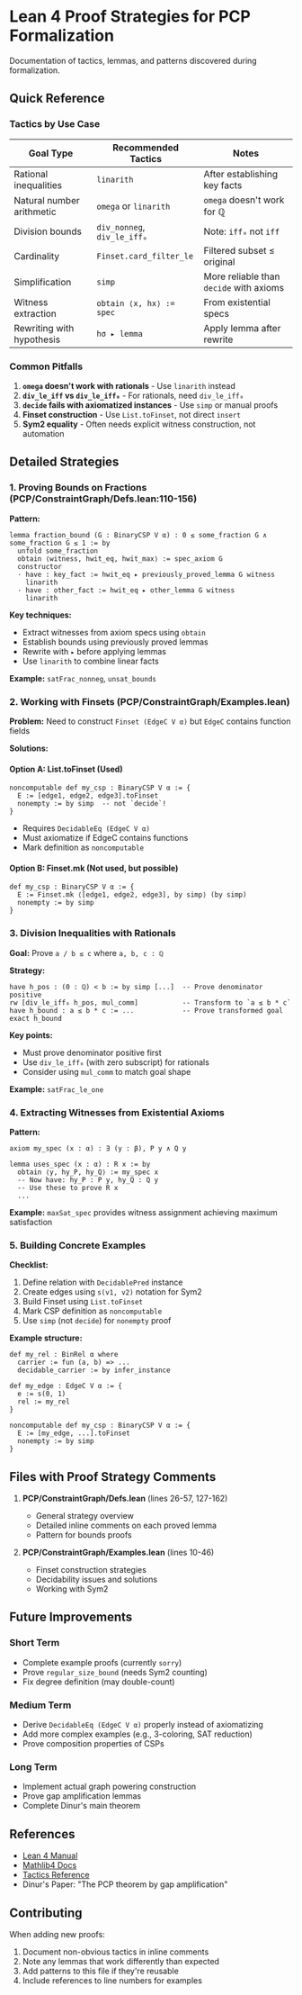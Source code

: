 # Lean 4 Proof Strategies for PCP Formalization

Documentation of tactics, lemmas, and patterns discovered during formalization.

## Quick Reference

### Tactics by Use Case

| Goal Type | Recommended Tactics | Notes |
|-----------|-------------------|-------|
| Rational inequalities | `linarith` | After establishing key facts |
| Natural number arithmetic | `omega` or `linarith` | `omega` doesn't work for ℚ |
| Division bounds | `div_nonneg`, `div_le_iff₀` | Note: `iff₀` not `iff` |
| Cardinality | `Finset.card_filter_le` | Filtered subset ≤ original |
| Simplification | `simp` | More reliable than `decide` with axioms |
| Witness extraction | `obtain ⟨x, hx⟩ := spec` | From existential specs |
| Rewriting with hypothesis | `hσ ▸ lemma` | Apply lemma after rewrite |

### Common Pitfalls

1. **`omega` doesn't work with rationals** - Use `linarith` instead
2. **`div_le_iff` vs `div_le_iff₀`** - For rationals, need `div_le_iff₀`
3. **`decide` fails with axiomatized instances** - Use `simp` or manual proofs
4. **Finset construction** - Use `List.toFinset`, not direct `insert`
5. **Sym2 equality** - Often needs explicit witness construction, not automation

## Detailed Strategies

### 1. Proving Bounds on Fractions (PCP/ConstraintGraph/Defs.lean:110-156)

**Pattern:**
```lean
lemma fraction_bound (G : BinaryCSP V α) : 0 ≤ some_fraction G ∧ some_fraction G ≤ 1 := by
  unfold some_fraction
  obtain ⟨witness, hwit_eq, hwit_max⟩ := spec_axiom G
  constructor
  · have : key_fact := hwit_eq ▸ previously_proved_lemma G witness
    linarith
  · have : other_fact := hwit_eq ▸ other_lemma G witness
    linarith
```

**Key techniques:**
- Extract witnesses from axiom specs using `obtain`
- Establish bounds using previously proved lemmas
- Rewrite with `▸` before applying lemmas
- Use `linarith` to combine linear facts

**Example:** `satFrac_nonneg`, `unsat_bounds`

### 2. Working with Finsets (PCP/ConstraintGraph/Examples.lean)

**Problem:** Need to construct `Finset (EdgeC V α)` but `EdgeC` contains function fields

**Solutions:**

#### Option A: List.toFinset (Used)
```lean
noncomputable def my_csp : BinaryCSP V α := {
  E := [edge1, edge2, edge3].toFinset
  nonempty := by simp  -- not `decide`!
}
```
- Requires `DecidableEq (EdgeC V α)`
- Must axiomatize if EdgeC contains functions
- Mark definition as `noncomputable`

#### Option B: Finset.mk (Not used, but possible)
```lean
def my_csp : BinaryCSP V α := {
  E := Finset.mk ⟨[edge1, edge2, edge3], by simp⟩ (by simp)
  nonempty := by simp
}
```

### 3. Division Inequalities with Rationals

**Goal:** Prove `a / b ≤ c` where `a, b, c : ℚ`

**Strategy:**
```lean
have h_pos : (0 : ℚ) < b := by simp [...]  -- Prove denominator positive
rw [div_le_iff₀ h_pos, mul_comm]           -- Transform to `a ≤ b * c`
have h_bound : a ≤ b * c := ...            -- Prove transformed goal
exact h_bound
```

**Key points:**
- Must prove denominator positive first
- Use `div_le_iff₀` (with zero subscript) for rationals
- Consider using `mul_comm` to match goal shape

**Example:** `satFrac_le_one`

### 4. Extracting Witnesses from Existential Axioms

**Pattern:**
```lean
axiom my_spec (x : α) : ∃ (y : β), P y ∧ Q y

lemma uses_spec (x : α) : R x := by
  obtain ⟨y, hy_P, hy_Q⟩ := my_spec x
  -- Now have: hy_P : P y, hy_Q : Q y
  -- Use these to prove R x
  ...
```

**Example:** `maxSat_spec` provides witness assignment achieving maximum satisfaction

### 5. Building Concrete Examples

**Checklist:**
1. Define relation with `DecidablePred` instance
2. Create edges using `s(v1, v2)` notation for Sym2
3. Build Finset using `List.toFinset`
4. Mark CSP definition as `noncomputable`
5. Use `simp` (not `decide`) for `nonempty` proof

**Example structure:**
```lean
def my_rel : BinRel α where
  carrier := fun (a, b) => ...
  decidable_carrier := by infer_instance

def my_edge : EdgeC V α := {
  e := s(0, 1)
  rel := my_rel
}

noncomputable def my_csp : BinaryCSP V α := {
  E := [my_edge, ...].toFinset
  nonempty := by simp
}
```

## Files with Proof Strategy Comments

1. **PCP/ConstraintGraph/Defs.lean** (lines 26-57, 127-162)
   - General strategy overview
   - Detailed inline comments on each proved lemma
   - Pattern for bounds proofs

2. **PCP/ConstraintGraph/Examples.lean** (lines 10-46)
   - Finset construction strategies
   - Decidability issues and solutions
   - Working with Sym2

## Future Improvements

### Short Term
- Complete example proofs (currently `sorry`)
- Prove `regular_size_bound` (needs Sym2 counting)
- Fix degree definition (may double-count)

### Medium Term
- Derive `DecidableEq (EdgeC V α)` properly instead of axiomatizing
- Add more complex examples (e.g., 3-coloring, SAT reduction)
- Prove composition properties of CSPs

### Long Term
- Implement actual graph powering construction
- Prove gap amplification lemmas
- Complete Dinur's main theorem

## References

- [Lean 4 Manual](https://lean-lang.org/lean4/doc/)
- [Mathlib4 Docs](https://leanprover-community.github.io/mathlib4_docs/)
- [Tactics Reference](https://leanprover-community.github.io/mathlib4_docs/tactics.html)
- Dinur's Paper: "The PCP theorem by gap amplification"

## Contributing

When adding new proofs:
1. Document non-obvious tactics in inline comments
2. Note any lemmas that work differently than expected
3. Add patterns to this file if they're reusable
4. Include references to line numbers for examples
